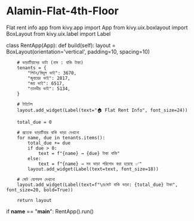 # Alamin-Flat-4th-Floor
Flat rent info app
from kivy.app import App
from kivy.uix.boxlayout import BoxLayout
from kivy.uix.label import Label


class RentApp(App):
    def build(self):
        layout = BoxLayout(orientation='vertical', padding=10, spacing=10)

        # ভাড়াটিয়াদের ডাটা (নাম : বাকি টাকা)
        tenants = {
            "লিটন/মিদুল ভাই": 3670,
            "জুবায়ের ভাই": 2817,
            "জয় ভাই": 6517,
            "তানভীর ভাই": 5134,
        }

        # টাইটেল
        layout.add_widget(Label(text="🏠 Flat Rent Info", font_size=24))

        total_due = 0

        # প্রত্যেক ভাড়াটিয়ার বাকি ভাড়া দেখানো
        for name, due in tenants.items():
            total_due += due
            if due > 0:
                text = f"{name} → {due} টাকা বাকি"
            else:
                text = f"{name} → সব ভাড়া পরিশোধ করা হয়েছে ✅"
            layout.add_widget(Label(text=text, font_size=18))

        # মোট যোগফল দেখানো
        layout.add_widget(Label(text=f"\nমোট বাকি ভাড়া: {total_due} টাকা", font_size=20, bold=True))

        return layout


if __name__ == "__main__":
    RentApp().run()
